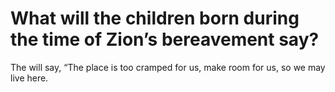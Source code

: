 # What will the children born during the time of Zion’s bereavement say?

The will say, “The place is too cramped for us, make room for us, so we may live here.
